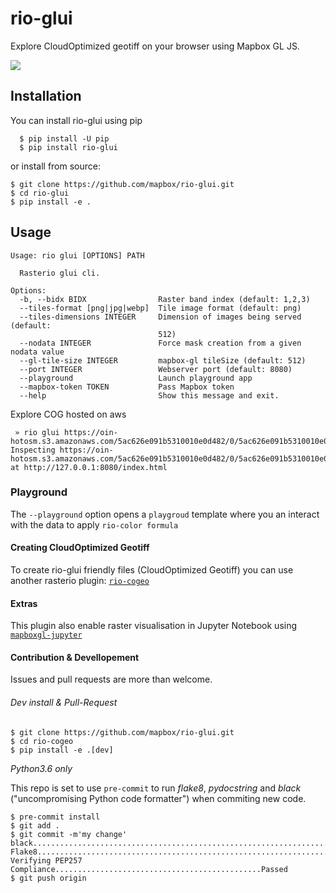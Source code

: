 # rio-glui

Explore CloudOptimized geotiff on your browser using Mapbox GL JS.

![](http://i.giphy.com/3ohzdVQrl8uUc8I2dO.gif)

## Installation

You can install rio-glui using pip

```
  $ pip install -U pip
  $ pip install rio-glui
```

or install from source:

```
$ git clone https://github.com/mapbox/rio-glui.git
$ cd rio-glui
$ pip install -e .
```

## Usage
```
Usage: rio glui [OPTIONS] PATH

  Rasterio glui cli.

Options:
  -b, --bidx BIDX                Raster band index (default: 1,2,3)
  --tiles-format [png|jpg|webp]  Tile image format (default: png)
  --tiles-dimensions INTEGER     Dimension of images being served (default:
                                 512)
  --nodata INTEGER               Force mask creation from a given nodata value
  --gl-tile-size INTEGER         mapbox-gl tileSize (default: 512)
  --port INTEGER                 Webserver port (default: 8080)
  --playground                   Launch playground app
  --mapbox-token TOKEN           Pass Mapbox token
  --help                         Show this message and exit.
```

Explore COG hosted on aws
```
 » rio glui https://oin-hotosm.s3.amazonaws.com/5ac626e091b5310010e0d482/0/5ac626e091b5310010e0d483.tif
Inspecting https://oin-hotosm.s3.amazonaws.com/5ac626e091b5310010e0d482/0/5ac626e091b5310010e0d483.tif at http://127.0.0.1:8080/index.html
```

### Playground

The `--playground` option opens a `playgroud` template where you an interact with the data to apply `rio-color formula`


#### Creating CloudOptimized Geotiff

To create rio-glui friendly files (CloudOptimized Geotiff) you can use another rasterio plugin: [`rio-cogeo`](https://github.com/mapbox/rio-cogeo.git)


#### Extras

This plugin also enable raster visualisation in Jupyter Notebook using [`mapboxgl-jupyter`](https://github.com/mapbox/mapboxgl-jupyter)


#### Contribution & Devellopement

Issues and pull requests are more than welcome.

###### Dev install & Pull-Request

```
$ git clone https://github.com/mapbox/rio-glui.git
$ cd rio-cogeo
$ pip install -e .[dev]
```

 *Python3.6 only*

This repo is set to use `pre-commit` to run *flake8*, *pydocstring* and *black* ("uncompromising Python code formatter") when commiting new code.

```
$ pre-commit install
$ git add .
$ git commit -m'my change'
black....................................................................Passed
Flake8...................................................................Passed
Verifying PEP257 Compliance..............................................Passed
$ git push origin
```
